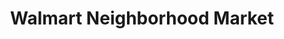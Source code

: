 ---
title: "Walmart Neighborhood Market"
url: /memphis/walmart-neighborhood-market/
shop: supermarket
---